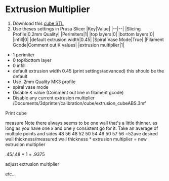 # Extrusion Multiplier
1. Download this [cube STL](https://www.thingiverse.com/thing:3071464)
2. Use theses settings in Prusa Slicer
|Key|Value|
|--|--|
|Slicing Profile|0.2mm Quality|
|Perimiters|1|
|top layers|0|
|bottom layers|0|
|infill|0|
|default extrusion width|0.45|
|Spiral Vase Mode|True|
|Filament Gcode|Comment out K values|
|extrusion multiplier|1|




* 1 perimiter
* 0 top/bottom layer
* 0 infill
* default extrusion width 0.45 (print settings/advanced) this should be the default
* Use .2mm Quality MK3 profile
* spiral vase mode
* Disable K value (Comment out line in filament gcode)
* Disable any current extrusion multiplier 
/Documents/3dprinter/calibration/cube/extrusion_cubeABS.3mf

Print cube

measure 
Note there always seems to be one wall that's a little thinner.  as long as you have one x and one y consistent go for it.
Take an average of multiple points and sides
48
56
48
52
50
54
49
50
57
56
=52ave
desired wall thickness/measured wall thickness * extrusion multiplier = new extrusion multiplier

.45/.48 * 1 = .9375

adjust extrusion multiplier

etc...

<!--stackedit_data:
eyJoaXN0b3J5IjpbLTc3ODg1NzA5NCwtMTcwMDI2Mzc3MywtMT
UwMDE4MzA3NiwtMTUxOTAxMDA0NiwtODgyMjIyMTAyLC0xMTkw
NjgyNDc3LDE1MzI2MjA5NzUsLTE0ODA5NjQ4MiwtMjY5MTA2NT
Y4LC0xNjI1MzI5OTMxLDE5NDU5OTA1NTRdfQ==
-->